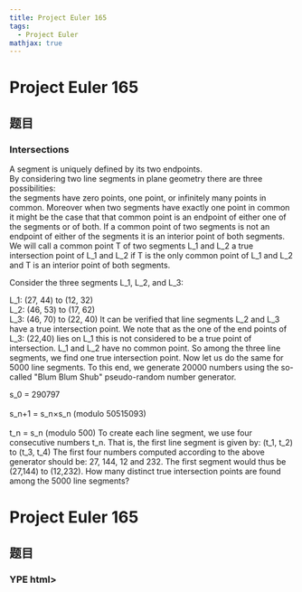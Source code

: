```yaml
---
title: Project Euler 165
tags:
  - Project Euler
mathjax: true
---
```

<escape><!-- more --></escape>
    
# Project Euler 165
## 题目
### Intersections

A segment is uniquely defined by its two endpoints.<br /> By considering two line segments in plane geometry there are three possibilities:<br /> 
the segments have zero points, one point, or infinitely many points in common.
Moreover when two segments have exactly one point in common it might be the case that that common point is an endpoint of either one of the segments or of both. If a common point of two segments is not an endpoint of either of the segments it is an interior point of both segments.<br />
We will call a common point T of two segments L_1 and L_2 a true intersection point of L_1 and L_2  if T is the only common point of L_1 and L_2  and T is an interior point of both segments.

Consider the three segments L_1, L_2, and L_3:
<p class="margin_left">L_1: (27, 44) to (12, 32)<br />
L_2: (46, 53) to (17, 62)<br />
L_3: (46, 70) to (22, 40)
It can be verified that line segments L_2 and L_3 have a true intersection point. We note that as the one of the end points of L_3: (22,40) lies on L_1 this is not considered to be a true point of intersection. L_1 and L_2 have no common point. So among the three line segments, we find one true intersection point.
Now let us do the same for 5000 line segments. To this end, we generate 20000 numbers using the so-called "Blum Blum Shub" pseudo-random number generator.
<p class="margin_left">s_0 = 290797<br /><br />
s_n+1 = s_n×s_n (modulo 50515093)<br /><br />
t_n = s_n (modulo 500)
To create each line segment, we use four consecutive numbers t_n. That is, the first line segment is given by:
(t_1, t_2) to (t_3, t_4)
The first four numbers computed according to the above generator should be: 27, 144, 12 and 232. The first segment would thus be (27,144) to (12,232).
How many distinct true intersection points are found among the 5000 line segments?



# Project Euler 165
## 题目
### YPE html>
<html lang="zh-CN">
<head>
  <meta charset="UTF-8">
<meta name="viewport" content="width=device-width, initial-scale=1, maximum-scale=2">
<meta name="theme-color" content="#222">
<meta name="generator" content="Hexo 4.2.1">
  <link rel="icon" type="image/png" sizes="32x32" href="/images/32x32.png">
  <link rel="icon" type="image/png" sizes="16x16" href="/images/16x16.png">

<link rel="stylesheet" href="/css/main.css">

<link rel="stylesheet" href="//fonts.googleapis.com/css?family=Lato:300,300italic,400,400italic,700,700italic|Lato', 'Microsoft Yahei Light:300,300italic,400,400italic,700,700italic|Cambria', 'Microsoft Yahei Light:300,300italic,400,400italic,700,700italic|Verdana', Lato, 'Microsoft Yahei Light:300,300italic,400,400italic,700,700italic&display=swap&subset=latin,latin-ext">
<link rel="stylesheet" href="/lib/font-awesome/css/all.min.css">

<script id="hexo-configurations">
    var NexT = window.NexT || {};
    var CONFIG = {"hostname":"yoursite.com","root":"/","scheme":"Mist","version":"7.8.0","exturl":false,"sidebar":{"position":"right","display":"hide","padding":18,"offset":12,"onmobile":false},"copycode":{"enable":false,"show_result":false,"style":null},"back2top":{"enable":true,"sidebar":false,"scrollpercent":false},"bookmark":{"enable":false,"color":"#222","save":"auto"},"fancybox":false,"mediumzoom":false,"lazyload":false,"pangu":false,"comments":{"style":"tabs","active":null,"storage":true,"lazyload":false,"nav":null},"algolia":{"hits":{"per_page":10},"labels":{"input_placeholder":"Search for Posts","hits_empty":"We didn't find any results for the search: ${query}","hits_stats":"${hits} results found in ${time} ms"}},"localsearch":{"enable":true,"trigger":"auto","top_n_per_article":1,"unescape":false,"preload":false},"motion":{"enable":true,"async":false,"transition":{"post_block":"fadeIn","post_header":"slideDownIn","post_body":"slideDownIn","coll_header":"slideLeftIn","sidebar":"slideUpIn"}},"path":"search.xml"};
  
<b>Intersections</b>
A segment is uniquely defined by its two endpoints. By considering two line segments in plane geometry there are three possibilities:<br>the segments have zero points, one point, or infinitely many points in common.
Moreover when two segments have exactly one point in common it might be the case that that common point is an endpoint of either one of the segments or of both. If a common point of two segments is not an endpoint of either of the segments it is an interior point of both segments.<br>We will call a common point T of two segments L_1 and L_2 a true intersection point of L_1 and L_2  if T is the only common point of L_1 and L_2  and T is an interior point of both segments.
Consider the three segments L_1, L_2, and L_3:
L_1: (27, 44) to (12, 32)<br>L_2: (46, 53) to (17, 62)<br>L_3: (46, 70) to (22, 40)
It can be verified that line segments L_2 and L_3 have a true intersection point. We note that as the one of the end points of L_3: (22,40) lies on L_1 this is not considered to be a true point of intersection. L_1 and L_2 have no common point. So among the three line segments, we find one true intersection point.
Now let us do the same for 5000 line segments. To this end, we generate 20000 numbers using the so-called “Blum Blum Shub” pseudo-random number generator.
s_0 = 290797<br>s_n+1 = s_n×s_n (modulo 50515093)<br>t_n = s_n (modulo 500)
To create each line segment, we use four consecutive numbers t_n. That is, the first line segment is given by:
(t_1, t_2) to (t_3, t_4)
The first four numbers computed according to the above generator should be: 27, 144, 12 and 232. The first segment would thus be (27,144) to (12,232).
How many distinct true intersection points are found among the 5000 line segments?


## 解决方案


## 代码



